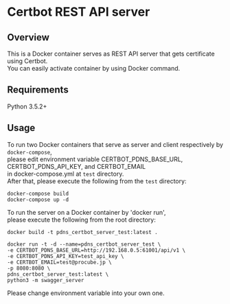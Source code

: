 # Certbot REST API server

## Overview
This is a Docker container serves as REST API server that gets certificate using Certbot.  
You can easily activate container by using Docker command.

## Requirements
Python 3.5.2+

## Usage
To run two Docker containers that serve as server and client respectively by `docker-compose`,  
please edit environment variable CERTBOT_PDNS_BASE_URL, CERTBOT_PDNS_API_KEY, and CERTBOT_EMAIL  
in docker-compose.yml at `test` directory.  
After that, please execute the following from the `test` directory:

```
docker-compose build
docker-compose up -d
```

To run the server on a Docker container by 'docker run',  
please execute the following from the root directory:

```
docker build -t pdns_certbot_server_test:latest .

docker run -t -d --name=pdns_certbot_server_test \
-e CERTBOT_PDNS_BASE_URL=http://192.168.0.5:61001/api/v1 \
-e CERTBOT_PDNS_API_KEY=test_api_key \
-e CERTBOT_EMAIL=test@procube.jp \
-p 8080:8080 \
pdns_certbot_server_test:latest \
python3 -m swagger_server
```

Please change environment variable into your own one.
